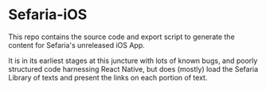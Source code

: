 # Sefaria-iOS
This repo contains the source code and export script to generate the content for Sefaria's unreleased iOS App. 

It is in its earliest stages at this juncture with lots of known bugs, and poorly structured code harnessing React Native, but does (mostly) load the Sefaria Library of texts and present the links on each portion of text.
